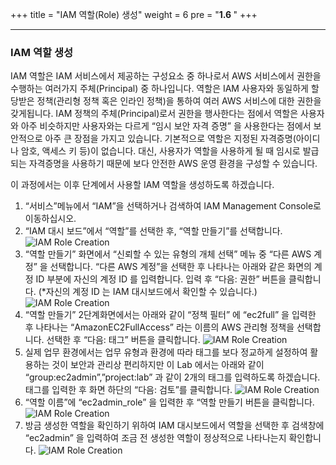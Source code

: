 +++
title = "IAM 역할(Role) 생성"
weight = 6
pre = "<b>1.6 </b>"
+++

* * *
### IAM 역할 생성  
IAM 역할은 IAM 서비스에서 제공하는 구성요소 중 하나로서 AWS 서비스에서 권한을 수행하는 여러가지 주체(Principal) 중 하나입니다. 역할은 IAM 사용자와 동일하게 할당받은 정책(관리형 정책 혹은 인라인 정책)을 통하여 여러 AWS 서비스에 대한 권한을 갖게됩니다. IAM 정책의 주체(Principal)로서 권한을 행사한다는 점에서 역할은 사용자와 아주 비슷하지만 사용자와는 다르게 “임시 보안 자격 증명” 을 사용한다는 점에서 보안적으로 아주 큰 장점을 가지고 있습니다. 기본적으로 역할은 지정된 자격증명(아이디나 암호, 액세스 키 등)이 없습니다. 대신, 사용자가 역할을 사용하게 될 때 임시로 발급되는 자격증명을 사용하기 때문에 보다 안전한 AWS 운영 환경을 구성할 수 있습니다.

이 과정에서는 이후 단계에서 사용할 IAM 역할을 생성하도록 하겠습니다.

1.	“서비스”메뉴에서 “IAM”을 선택하거나 검색하여 IAM Management Console로 이동하십시오.
2.	“IAM 대시 보드”에서 “역할”를 선택한 후, “역할 만들기”를 선택합니다.
![IAM Role Creation](/images/iam_addrole.png)        
3. “역할 만들기” 화면에서 “신뢰할 수 있는 유형의 개체 선택” 메뉴 중 “다른 AWS 계정” 을 선택합니다. “다른 AWS 계정”을 선택한 후 나타나는 아래와 같은 화면의 계정 ID 부분에 자신의 계정 ID 를 입력합니다. 입력 후 “다음: 권한” 버튼을 클릭합니다.
(*자신의 계정 ID 는 IAM 대시보드에서 확인할 수 있습니다.)
![IAM Role Creation](/images/iam_typerole.png)    
4. “역할 만들기” 2단계화면에서는 아래와 같이 “정책 필터” 에 “ec2full” 을 입력한 후 나타나는 “AmazonEC2FullAccess” 라는 이름의 AWS 관리형 정책을 선택합니다. 선택한 후 “다음: 태그” 버튼을 클릭합니다.
![IAM Role Creation](/images/iam_attachrole.png)    
5. 실제 업무 환경에서는 업무 유형과 환경에 따라 태그를 보다 정교하게 설정하여 활용하는 것이 보안과 관리상 편리하지만 이 Lab 에서는 아래와 같이 “group:ec2admin”,”project:lab” 과 같이 2개의 태그를 입력하도록 하겠습니다. 태그를 입력한 후 화면 하단의 “다음: 검토”를 클릭합니다.
![IAM Role Creation](/images/iam_tagrole.png)    
6. “역할 이름”에 “ec2admin_role” 을 입력한 후 “역할 만들기 버튼을 클릭합니다.
![IAM Role Creation](/images/iam_namerole.png)    
7. 방금 생성한 역할을 확인하기 위하여 IAM 대시보드에서 역할을 선택한 후 검색창에 “ec2admin” 을 입력하여 조금 전 생성한 역할이 정상적으로 나타나는지 확인합니다.
![IAM Role Creation](/images/iam_viewrole.png)    